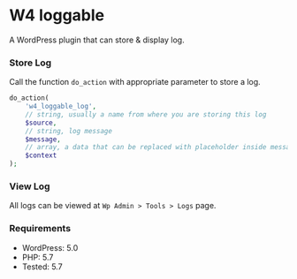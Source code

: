 # W4 loggable

A WordPress plugin that can store & display log.


### Store Log

Call the function `do_action` with appropriate parameter to store a log.

```php
do_action(
	'w4_loggable_log',
	// string, usually a name from where you are storing this log
	$source,
	// string, log message
	$message,
	// array, a data that can be replaced with placeholder inside message.
	$context
);
```

### View Log

All logs can be viewed at `Wp Admin > Tools > Logs` page.

### Requirements
* WordPress: 5.0
* PHP: 5.7
* Tested: 5.7
